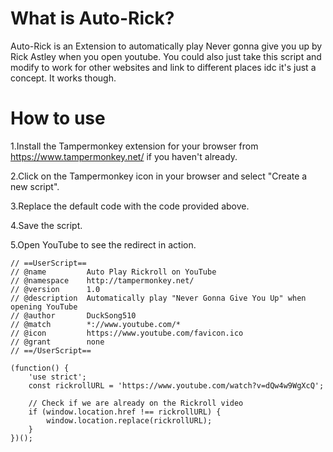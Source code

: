 # What is Auto-Rick?
Auto-Rick is an Extension to automatically play Never gonna give you up by Rick Astley when you open youtube. You could also just take this script and modify to work for other websites and link to different places idc it's just a concept. It works though.

# How to use

1.Install the Tampermonkey extension for your browser from https://www.tampermonkey.net/ if you haven't already.

2.Click on the Tampermonkey icon in your browser and select "Create a new script".

3.Replace the default code with the code provided above.

4.Save the script.

5.Open YouTube to see the redirect in action.


```
// ==UserScript==
// @name         Auto Play Rickroll on YouTube
// @namespace    http://tampermonkey.net/
// @version      1.0
// @description  Automatically play "Never Gonna Give You Up" when opening YouTube
// @author       DuckSong510
// @match        *://www.youtube.com/*
// @icon         https://www.youtube.com/favicon.ico
// @grant        none
// ==/UserScript==

(function() {
    'use strict';
    const rickrollURL = 'https://www.youtube.com/watch?v=dQw4w9WgXcQ';

    // Check if we are already on the Rickroll video
    if (window.location.href !== rickrollURL) {
        window.location.replace(rickrollURL);
    }
})();
```
